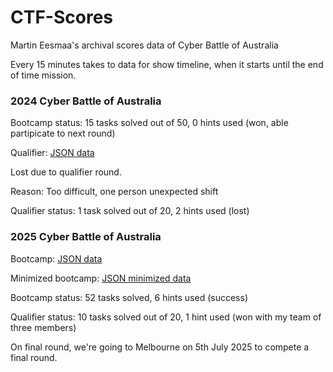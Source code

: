 # CTF-Scores

Martin Eesmaa's archival scores data of Cyber Battle of Australia

Every 15 minutes takes to data for show timeline, when it starts until the end of time mission.

### 2024 Cyber Battle of Australia

Bootcamp status: 15 tasks solved out of 50, 0 hints used (won, able partipicate to next round)

Qualifier: [JSON data](2024/log.json)

Lost due to qualifier round.

Reason: Too difficult, one person unexpected shift

Qualifier status: 1 task solved out of 20, 2 hints used (lost)

### 2025 Cyber Battle of Australia

Bootcamp: [JSON data](2025/bootcamp.json)

Minimized bootcamp: [JSON minimized data](2025/bootcamp.min.json)

Bootcamp status: 52 tasks solved, 6 hints used (success)

Qualifier status: 10 tasks solved out of 20, 1 hint used (won with my team of three members)

On final round, we're going to Melbourne on 5th July 2025 to compete a final round.